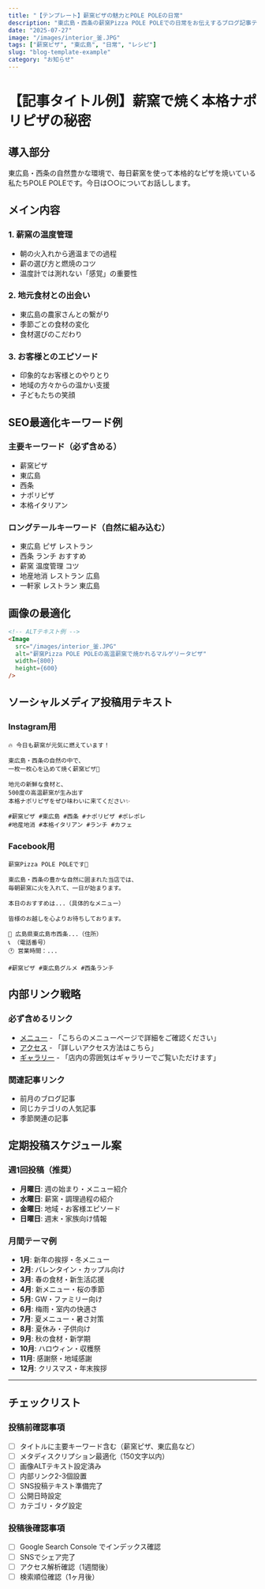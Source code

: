```yaml
---
title: "【テンプレート】薪窯ピザの魅力とPOLE POLEの日常"
description: "東広島・西条の薪窯Pizza POLE POLEでの日常をお伝えするブログ記事テンプレート"
date: "2025-07-27"
image: "/images/interior_釜.JPG"
tags: ["薪窯ピザ", "東広島", "日常", "レシピ"]
slug: "blog-template-example"
category: "お知らせ"
---
```


# 【記事タイトル例】薪窯で焼く本格ナポリピザの秘密

## 導入部分
東広島・西条の自然豊かな環境で、毎日薪窯を使って本格的なピザを焼いている私たちPOLE POLEです。今日は○○についてお話しします。

## メイン内容

### 1. 薪窯の温度管理
- 朝の火入れから適温までの過程
- 薪の選び方と燃焼のコツ
- 温度計では測れない「感覚」の重要性

### 2. 地元食材との出会い
- 東広島の農家さんとの繋がり
- 季節ごとの食材の変化
- 食材選びのこだわり

### 3. お客様とのエピソード
- 印象的なお客様とのやりとり
- 地域の方々からの温かい支援
- 子どもたちの笑顔

## SEO最適化キーワード例

### 主要キーワード（必ず含める）
- 薪窯ピザ
- 東広島
- 西条
- ナポリピザ
- 本格イタリアン

### ロングテールキーワード（自然に組み込む）
- 東広島 ピザ レストラン
- 西条 ランチ おすすめ
- 薪窯 温度管理 コツ
- 地産地消 レストラン 広島
- 一軒家 レストラン 東広島

## 画像の最適化

```html
<!-- ALTテキスト例 -->
<Image 
  src="/images/interior_釜.JPG" 
  alt="薪窯Pizza POLE POLEの高温薪窯で焼かれるマルゲリータピザ"
  width={800} 
  height={600}
/>
```

## ソーシャルメディア投稿用テキスト

### Instagram用
```
🔥 今日も薪窯が元気に燃えています！

東広島・西条の自然の中で、
一枚一枚心を込めて焼く薪窯ピザ🍕

地元の新鮮な食材と、
500度の高温薪窯が生み出す
本格ナポリピザをぜひ味わいに来てください✨

#薪窯ピザ #東広島 #西条 #ナポリピザ #ポレポレ
#地産地消 #本格イタリアン #ランチ #カフェ
```

### Facebook用
```
薪窯Pizza POLE POLEです🍕

東広島・西条の豊かな自然に囲まれた当店では、
毎朝薪窯に火を入れて、一日が始まります。

本日のおすすめは...（具体的なメニュー）

皆様のお越しを心よりお待ちしております。

📍 広島県東広島市西条...（住所）
📞 （電話番号）
🕐 営業時間：...

#薪窯ピザ #東広島グルメ #西条ランチ
```

## 内部リンク戦略

### 必ず含めるリンク
- [メニュー](/menu) - 「こちらのメニューページで詳細をご確認ください」
- [アクセス](/access) - 「詳しいアクセス方法はこちら」
- [ギャラリー](/gallery) - 「店内の雰囲気はギャラリーでご覧いただけます」

### 関連記事リンク
- 前月のブログ記事
- 同じカテゴリの人気記事
- 季節関連の記事

## 定期投稿スケジュール案

### 週1回投稿（推奨）
- **月曜日**: 週の始まり・メニュー紹介
- **水曜日**: 薪窯・調理過程の紹介
- **金曜日**: 地域・お客様エピソード
- **日曜日**: 週末・家族向け情報

### 月間テーマ例
- **1月**: 新年の挨拶・冬メニュー
- **2月**: バレンタイン・カップル向け
- **3月**: 春の食材・新生活応援
- **4月**: 新メニュー・桜の季節
- **5月**: GW・ファミリー向け
- **6月**: 梅雨・室内の快適さ
- **7月**: 夏メニュー・暑さ対策
- **8月**: 夏休み・子供向け
- **9月**: 秋の食材・新学期
- **10月**: ハロウィン・収穫祭
- **11月**: 感謝祭・地域感謝
- **12月**: クリスマス・年末挨拶

---

## チェックリスト

### 投稿前確認事項
- [ ] タイトルに主要キーワード含む（薪窯ピザ、東広島など）
- [ ] メタディスクリプション最適化（150文字以内）
- [ ] 画像ALTテキスト設定済み
- [ ] 内部リンク2-3個設置
- [ ] SNS投稿テキスト準備完了
- [ ] 公開日時設定
- [ ] カテゴリ・タグ設定

### 投稿後確認事項
- [ ] Google Search Console でインデックス確認
- [ ] SNSでシェア完了
- [ ] アクセス解析確認（1週間後）
- [ ] 検索順位確認（1ヶ月後）
